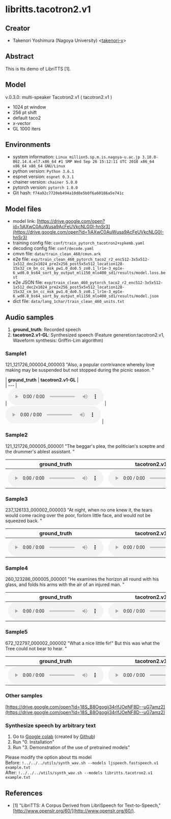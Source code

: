 # libritts.tacotron2.v1

## Creator

- Takenori Yoshimura (Nagoya University) <[takenori-y](https://github.com/takenori-y)>  

## Abstract

This is tts demo of LibriTTS [1].

## Model

v.0.3.0: multi-speaker Tacotron2.v1 ( tacotron2.v1 )   
- 1024 pt window   
- 256 pt shift   
- default taco2   
- x-vector   
- GL 1000 iters  

## Environments

- system information: `Linux million5.sp.m.is.nagoya-u.ac.jp 3.10.0-862.14.4.el7.x86_64 #1 SMP Wed Sep 26 15:12:11 UTC 2018 x86_64 x86_64 x86_64 GNU/Linux`
- python version: `Python 3.6.1`
- espnet version: `espnet 0.3.1`
- chainer version: `chainer 5.0.0`
- pytorch version: `pytorch 1.0.0`
- Git hash: `f74a92c7720eb494a10d8e5b0f6a60186a5e741c`

## Model files
- model link: [https://drive.google.com/open?id=1iAXwC0AuWusa9AcFeUVkcNLG0I-hnSr3](https://drive.google.com/open?id=1iAXwC0AuWusa9AcFeUVkcNLG0I-hnSr3)
- training config file: `conf/train_pytorch_tacotron2+spkemb.yaml`
- decoding config file: `conf/decode.yaml`
- cmvn file: `data/train_clean_460/cmvn.ark`
- e2e file: `exp/train_clean_460_pytorch_taco2_r2_enc512-3x5x512-1x512_dec2x1024_pre2x256_post5x5x512_location128-15x32_cm_bn_cc_msk_pw1.0_do0.5_zo0.1_lr1e-3_ep1e-6_wd0.0_bs64_sort_by_output_mli150_mlo400_sd1/results/model.loss.best`
- e2e JSON file: `exp/train_clean_460_pytorch_taco2_r2_enc512-3x5x512-1x512_dec2x1024_pre2x256_post5x5x512_location128-15x32_cm_bn_cc_msk_pw1.0_do0.5_zo0.1_lr1e-3_ep1e-6_wd0.0_bs64_sort_by_output_mli150_mlo400_sd1/results/model.json`
- dict file: `data/lang_1char/train_clean_460_units.txt`

## Audio samples

1. **ground_truth**: Recorded speech
2. **tacotron2.v1-GL**: Synthesized speech (Feature generetion:tacotron2.v1, Waveform synthesis: Griffin-Lim algorithm)

### Sample1  

121_121726_000004_000003 "Also, a popular contrivance whereby love making may be suspended but not stopped during the picnic season. "

| **ground_truth** | **tacotron2.v1-GL** |  
| --- |  
| <audio controls=""> <source src="../../../data/libritts/audio/ground_truth/121_121726_000004_000003.wav"> </audio> | <audio controls=""> <source src="../../../data/libritts/audio/tacotron2.v1-GL/121_121726_000004_000003.wav"> </audio> |  

### Sample2  

121_121726_000005_000001 "The beggar's plea, the politician's sceptre and the drummer's ablest assistant. "

| **ground_truth** | **tacotron2.v1-GL** |  
| --- | --- |  
| <audio controls=""> <source src="../../../data/libritts/audio/ground_truth/121_121726_000005_000001.wav"> </audio> | <audio controls=""> <source src="../../../data/libritts/audio/tacotron2.v1-GL/121_121726_000005_000001.wav"> </audio> |  

### Sample3  

237_126133_000002_000003 "At night, when no one knew it, the tears would come racing over the poor, forlorn little face, and would not be squeezed back. "

| **ground_truth** | **tacotron2.v1-GL** |  
| --- | --- |  
| <audio controls=""> <source src="../../../data/libritts/audio/ground_truth/237_126133_000002_000003.wav"> </audio> | <audio controls=""> <source src="../../../data/libritts/audio/tacotron2.v1-GL/237_126133_000002_000003.wav"> </audio> |  

### Sample4  

260_123286_000005_000001 "He examines the horizon all round with his glass, and folds his arms with the air of an injured man. "

| **ground_truth** | **tacotron2.v1-GL** |  
| --- | --- |  
| <audio controls=""> <source src="../../../data/libritts/audio/ground_truth/260_123286_000005_000001.wav"> </audio> | <audio controls=""> <source src="../../../data/libritts/audio/tacotron2.v1-GL/260_123286_000005_000001.wav"> </audio> |  

### Sample5  

672_122797_000002_000002 "What a nice little fir!" But this was what the Tree could not bear to hear. "

| **ground_truth** | **tacotron2.v1-GL** |  
| --- | --- |  
| <audio controls=""> <source src="../../../data/libritts/audio/ground_truth/672_122797_000002_000002.wav"> </audio> | <audio controls=""> <source src="../../../data/libritts/audio/tacotron2.v1-GL/672_122797_000002_000002.wav"> </audio> |  

### Other samples

[https://drive.google.com/open?id=18S_B8Ogogij34rIfJOeNF8D--uG7amz2](https://drive.google.com/open?id=18S_B8Ogogij34rIfJOeNF8D--uG7amz2)
### Synthesize speech by arbitrary text 

1. Go to [Google colab][colab] (created by [Github][github])
2. Run "0. Installation"
3. Run "3. Demonstration of the use of pretrained models"

Please modify the option about tts model  
Before: `!../../../utils/synth_wav.sh --models ljspeech.fastspeech.v1 example.txt`  
After:  `!../../../utils/synth_wav.sh --models libritts.tacotron2.v1 example.txt`  

[github]: https://github.com/espnet/interspeech2019-tutorial/blob/b87dca93f51da6a1d464a22e902912b64aabe466/notebooks/interspeech2019_tts/interspeech2019_tts.ipynb
[colab]: https://colab.research.google.com/github/espnet/interspeech2019-tutorial/blob/master/notebooks/interspeech2019_tts/interspeech2019_tts.ipynb

## References

- [1] "LibriTTS: A Corpus Derived from LibriSpeech for Text-to-Speech," [http://www.openslr.org/60/](http://www.openslr.org/60/).

